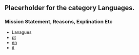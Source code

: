 ## Placerholder for the category Languages.
### Mission Statement, Reasons, Explination Etc

* Lanagues
* [pt](/languages/pt/README.md)
* [en](/languages/en/README.md)
* [it](/languages/it/README.md)
